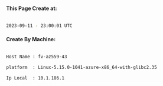 
   
#### This Page Create at:

```bash

2023-09-11 - 23:00:01 UTC

```

#### Create By Machine:

```bash

Host Name : fv-az559-43

platform  : Linux-5.15.0-1041-azure-x86_64-with-glibc2.35

Ip Local  : 10.1.186.1

```

